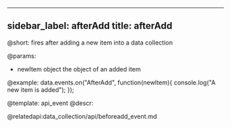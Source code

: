 
---
sidebar_label: afterAdd
title: afterAdd
---          

@short: fires after adding a new item into a data collection
	
@params:
- newItem		object			the object of an added item


@example:
data.events.on("AfterAdd", function(newItem){
	console.log("A new item is added");
});


@template:	api_event
@descr:



@relatedapi:data_collection/api/beforeadd_event.md


